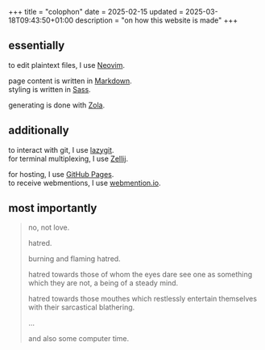 +++
title = "colophon"
date = 2025-02-15
updated = 2025-03-18T09:43:50+01:00
description = "on how this website is made"
+++

## essentially

to edit plaintext files, I use [Neovim](https://neovim.io).

page content is written in [Markdown](https://commonmark.org). \
styling is written in [Sass](https://sass-lang.com).

generating is done with [Zola](https://www.getzola.org).

## additionally

to interact with git, I use [lazygit](https://github.com/jesseduffield/lazygit). \
for terminal multiplexing, I use [Zellij](https://zellij.dev).

for hosting, I use [GitHub Pages](https://pages.github.com). \
to receive webmentions, I use [webmention.io](https://webmention.io).

## most importantly

> no, not love.
>
> hatred.
>
> burning and flaming hatred.
>
> hatred towards those of whom the eyes dare see one as something which they are not, a being of a steady mind.
>
> hatred towards those mouthes which restlessly entertain themselves with their sarcastical blathering.
>
> …
>
> and also some computer time.
